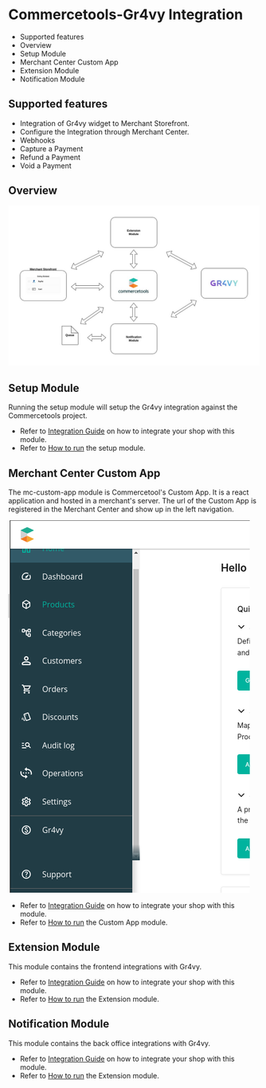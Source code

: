 # Commercetools-Gr4vy Integration

- Supported features
- Overview
- Setup Module
- Merchant Center Custom App
- Extension Module
- Notification Module

## Supported features

- Integration of Gr4vy widget to Merchant Storefront.
- Configure the Integration through Merchant Center.
- Webhooks
- Capture a Payment
- Refund a Payment
- Void a Payment

## Overview

![Gr4vy Integration Overview](/docs/images/Architecture.jpg "Gr4vy Integration")

## Setup Module

Running the setup module will setup the Gr4vy integration against the Commercetools project.

- Refer to [Integration Guide](/setup/docs/integrationguide.md) on how to integrate your shop with this module.
- Refer to [How to run](/setup//docs/howtorun.md) the setup module.

## Merchant Center Custom App

The mc-custom-app module is Commercetool's Custom App. It is a react application and hosted in a merchant's server. The url of the Custom App is registered in the Merchant Center and show up in the left navigation.

![Gr4vy Merchant Center Custom App](/docs/images/MC-Custom-App.png "Gr4vy Custom App")

- Refer to [Integration Guide](/mc-custom-app/docs/integrationguide.md) on how to integrate your shop with this module.
- Refer to [How to run](/mc-custom-app/docs/howtorun.md) the Custom App module.

## Extension Module

This module contains the frontend integrations with Gr4vy.

- Refer to [Integration Guide](/extension/docs/integrationguide.md) on how to integrate your shop with this module.
- Refer to [How to run](/extension/docs/howtorun.md) the Extension module.

## Notification Module

This module contains the back office integrations with Gr4vy.

- Refer to [Integration Guide](/notification/docs/integrationguide.md) on how to integrate your shop with this module.
- Refer to [How to run](/notification/docs/howtorun.md) the Extension module.
